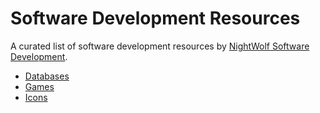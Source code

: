 # Software Development Resources

A curated list of software development resources by [NightWolf Software Development](https://nightwolf.dev).

- [Databases](./databases/)
- [Games](./games/)
- [Icons](./icons/)
